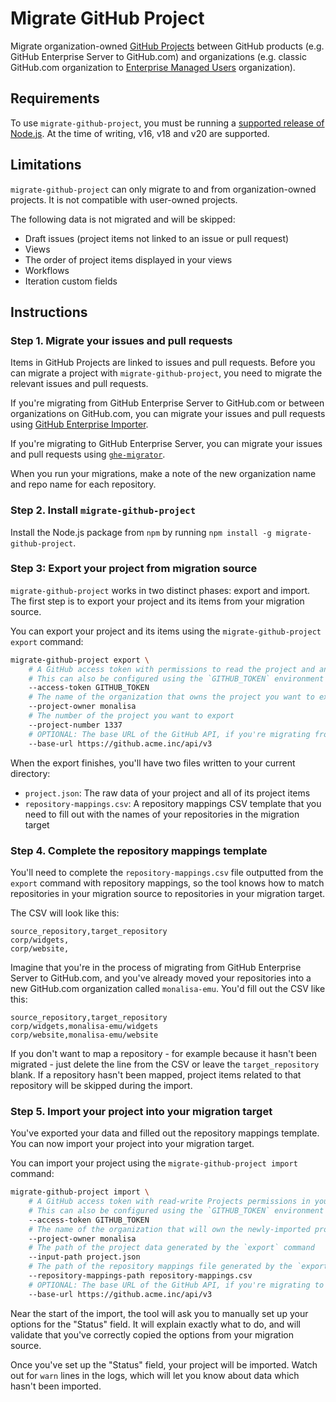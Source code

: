 # Migrate GitHub Project

Migrate organization-owned [GitHub Projects](https://docs.github.com/en/issues/planning-and-tracking-with-projects) between GitHub products (e.g. GitHub Enterprise Server to GitHub.com) and organizations (e.g. classic GitHub.com organization to [Enterprise Managed Users](https://docs.github.com/en/enterprise-cloud@latest/admin/identity-and-access-management/using-enterprise-managed-users-for-iam/about-enterprise-managed-users) organization).

## Requirements

To use `migrate-github-project`, you must be running a [supported release of Node.js](https://github.com/nodejs/release#release-schedule). At the time of writing, v16, v18 and v20 are supported.

## Limitations

`migrate-github-project` can only migrate to and from organization-owned projects. It is not compatible with user-owned projects.

The following data is not migrated and will be skipped:

* Draft issues (project items not linked to an issue or pull request)
* Views
* The order of project items displayed in your views
* Workflows
* Iteration custom fields

## Instructions

### Step 1. Migrate your issues and pull requests

Items in GitHub Projects are linked to issues and pull requests. Before you can migrate a project with `migrate-github-project`, you need to migrate the relevant issues and pull requests.

If you're migrating from GitHub Enterprise Server to GitHub.com or between organizations on GitHub.com, you can migrate your issues and pull requests using [GitHub Enterprise Importer](https://docs.github.com/en/migrations/using-github-enterprise-importer).

If you're migrating to GitHub Enterprise Server, you can migrate your issues and pull requests using [`ghe-migrator`](https://docs.github.com/en/enterprise-cloud@latest/migrations/using-ghe-migrator/about-ghe-migrator).

When you run your migrations, make a note of the new organization name and repo name for each repository.

### Step 2. Install `migrate-github-project`

Install the Node.js package from `npm` by running `npm install -g migrate-github-project`.

### Step 3: Export your project from migration source

`migrate-github-project` works in two distinct phases: export and import. The first step is to export your project and its items from your migration source.

You can export your project and its items using the `migrate-github-project export` command:

```bash
migrate-github-project export \
    # A GitHub access token with permissions to read the project and any relevant issues and pull requests.
    # This can also be configured using the `GITHUB_TOKEN` environment variable.
    --access-token GITHUB_TOKEN
    # The name of the organization that owns the project you want to export
    --project-owner monalisa
    # The number of the project you want to export
    --project-number 1337
    # OPTIONAL: The base URL of the GitHub API, if you're migrating from a migration source other than GitHub.com.
    --base-url https://github.acme.inc/api/v3
```

When the export finishes, you'll have two files written to your current directory:

* `project.json`: The raw data of your project and all of its project items
* `repository-mappings.csv`: A repository mappings CSV template that you need to fill out with the names of your repositories in the migration target

### Step 4. Complete the repository mappings template

You'll need to complete the `repository-mappings.csv` file outputted from the `export` command with repository mappings, so the tool knows how to match repositories in your migration source to repositories in your migration target.

The CSV will look like this:

```
source_repository,target_repository
corp/widgets,
corp/website,
```

Imagine that you're in the process of migrating from GitHub Enterprise Server to GitHub.com, and you've already moved your repositories into a new GitHub.com organization called `monalisa-emu`. You'd fill out the CSV like this:

```
source_repository,target_repository
corp/widgets,monalisa-emu/widgets
corp/website,monalisa-emu/website
```

If you don't want to map a repository - for example because it hasn't been migrated - just delete the line from the CSV or leave the `target_repository` blank. If a repository hasn't been mapped, project items related to that repository will be skipped during the import.

### Step 5. Import your project into your migration target

You've exported your data and filled out the repository mappings template. You can now import your project into your migration target.

You can import your project using the `migrate-github-project import` command:

```bash
migrate-github-project import \
    # A GitHub access token with read-write Projects permissions in your destination organization
    # This can also be configured using the `GITHUB_TOKEN` environment variable.
    --access-token GITHUB_TOKEN
    # The name of the organization that will own the newly-imported project
    --project-owner monalisa
    # The path of the project data generated by the `export` command
    --input-path project.json
    # The path of the repository mappings file generated by the `export` command and completed by you
    --repository-mappings-path repository-mappings.csv
    # OPTIONAL: The base URL of the GitHub API, if you're migrating to a migration target other than GitHub.com.
    --base-url https://github.acme.inc/api/v3
```

Near the start of the import, the tool will ask you to manually set up your options for the "Status" field. It will explain exactly what to do, and will validate that you've correctly copied the options from your migration source.

Once you've set up the "Status" field, your project will be imported. Watch out for `warn` lines in the logs, which will let you know about data which hasn't been imported.


